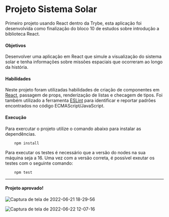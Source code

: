 # Projeto Sistema Solar

Primeiro projeto usando React dentro da Trybe, esta aplicação foi desenvolvida como finalização do bloco 10 de estudos sobre introdução a biblioteca React.

#### Objetivos

Desenvolver uma aplicação em React que simule a visualização do sistema solar e tenha informações sobre missões espaciais que ocorreram ao longo da história.

#### Habilidades

Neste projeto foram utilizadas habilidades de criação de componentes em [React](https://pt-br.reactjs.org/), passagem de props, renderização de listas e checagem de tipos. Foi também utilizado a ferramenta [ESLint](https://github.com/eslint/eslint) para identificar e reportar padrões encontrados no código ECMAScript/JavaScript.

#### Execução

Para exercutar o projeto utilize o comando abaixo para instalar as dependências.

        npm install

Para executar os testes é necessário que a versão do nodes na sua máquina seja a 16. Uma vez com a versão correta, é possível exeutar os testes com o seguinte comando:

        npm test

---

#### Projeto aprovado!

![Captura de tela de 2022-06-21 18-29-56](https://user-images.githubusercontent.com/98956659/174900646-bb8792bd-ebdf-46c4-b832-bf3dfa9bc3b6.png)

![Captura de tela de 2022-06-22 12-07-16](https://user-images.githubusercontent.com/98956659/175064787-cdb6fd30-4d24-40a2-bf64-8084ac316996.png)
